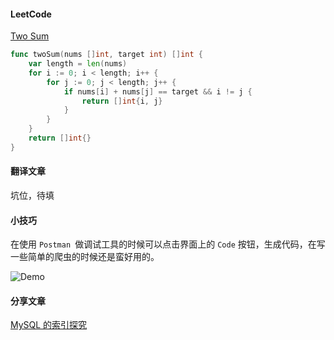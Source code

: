 #### LeetCode

[Two Sum](https://leetcode-cn.com/problems/two-sum/description/)

```go
func twoSum(nums []int, target int) []int {
	var length = len(nums)
	for i := 0; i < length; i++ {
		for j := 0; j < length; j++ {
			if nums[i] + nums[j] == target && i != j {
				return []int{i, j}
			}
		}
	}
	return []int{}
}
```



#### 翻译文章

坑位，待填



#### 小技巧

在使用 `Postman `做调试工具的时候可以点击界面上的 `Code` 按钮，生成代码，在写一些简单的爬虫的时候还是蛮好用的。

![Demo](https://i.loli.net/2018/06/30/5b370c9f7c055.png)



#### 分享文章

[MySQL 的索引探究](https://wang-zc.github.io/2018/05/07/MySQL-%E7%B4%A2%E5%BC%95%E6%8E%A2%E7%B4%A2/)

